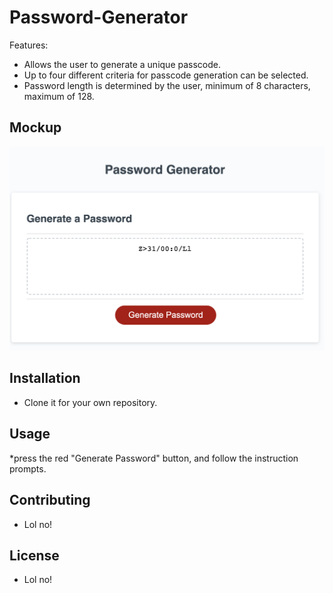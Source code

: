 # Password-Generator

Features:

* Allows the user to generate a unique passcode.
* Up to four different criteria for passcode generation can be selected.
* Password length is determined by the user, minimum of 8 characters, maximum of 128.

## Mockup

![WORK](./PG.png?raw=true)

## Installation

* Clone it for your own repository.

## Usage

*press the red "Generate Password" button, and follow the instruction prompts.

## Contributing

* Lol no!

## License

* Lol no!